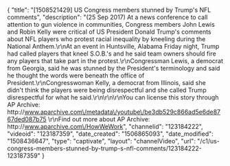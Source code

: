 {
    "title": "[1508521429] US Congress members stunned by Trump's NFL comments",
    "description": "(25 Sep 2017) At a news conference to call attention to gun violence in communities, Congress members John Lewis and Robin Kelly were critical of US President Donald Trump's comments about NFL players who protest racial inequality by kneeling during the National Anthem.\r\nAt an event in Huntsville, Alabama Friday night, Trump had called players that kneel S.O.B.'s and he said team owners should fire any players that take part in the protest.\r\nCongressman Lewis, a democrat from Georgia, said he was stunned by the President's terminology and said he thought the words were beneath the office of President.\r\nCongresswoman Kelly, a democrat from Illinois, said she didn't think the players were being disrespectful and she called Trump disrespectful for what he said.\r\n\r\n\r\nYou can license this story through AP Archive: http:\/\/www.aparchive.com\/metadata\/youtube\/be3db529c866ad5e6de8767ded087b75 \r\nFind out more about AP Archive: http:\/\/www.aparchive.com\/HowWeWork",
    "channelid": "123184222",
    "videoid": "123187359",
    "date_created": "1506865093",
    "date_modified": "1508436647",
    "type": "captivate",
    "layout": "channelVideo",
    "url": "\/c1\/us-congress-members-stunned-by-trump-s-nfl-comments\/123184222-123187359"
}